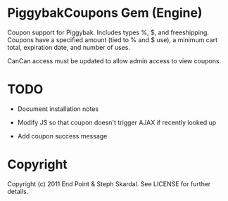 PiggybakCoupons Gem (Engine)
========

Coupon support for Piggybak. Includes types %, $, and freeshipping. Coupons have a specified amount (tied to % and $ use), a minimum cart total, expiration date, and number of uses.

CanCan access must be updated to allow admin access to view coupons.


TODO
========

* Document installation notes

* Modify JS so that coupon doesn't trigger AJAX if recently looked up

* Add coupon success message


Copyright
========

Copyright (c) 2011 End Point & Steph Skardal. See LICENSE for further details.

